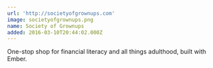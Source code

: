 ```yaml
---
url: 'http://societyofgrownups.com'
image: societyofgrownups.png
name: Society of Grownups
added: 2016-03-10T20:44:02.000Z
---
```

One-stop shop for financial literacy and all things adulthood, built with Ember.